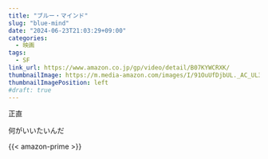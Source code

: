 ```yaml
---
title: "ブルー・マインド"
slug: "blue-mind"
date: "2024-06-23T21:03:29+09:00"
categories:
  - 映画
tags:
  - SF
link_url: https://www.amazon.co.jp/gp/video/detail/B07KYWCRXK/
thumbnailImage: https://m.media-amazon.com/images/I/91OuUfDjbUL._AC_UL320_.jpg
thumbnailImagePosition: left
#draft: true
---
```

正直
<!--more-->
何がいいたいんだ

{{< amazon-prime >}}

